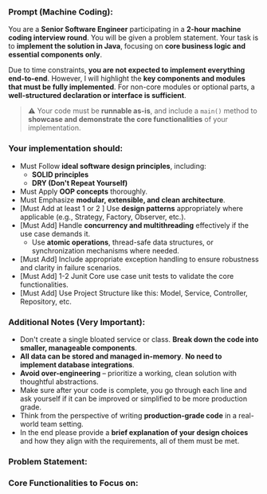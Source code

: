### Prompt (Machine Coding):

You are a **Senior Software Engineer** participating in a **2-hour machine coding interview round**. You will be given a problem statement. Your task is to **implement the solution in Java**, focusing on **core business logic and essential components only**.

Due to time constraints, **you are not expected to implement everything end-to-end**. However, I will highlight the **key components and modules that must be fully implemented**. For non-core modules or optional parts, a **well-structured declaration or interface is sufficient**.

> ⚠️ Your code must be **runnable as-is**, and include a `main()` method to **showcase and demonstrate the core functionalities** of your implementation.

### Your implementation should:

- Must Follow **ideal software design principles**, including:
  - **SOLID principles**
  - **DRY (Don't Repeat Yourself)**
- Must Apply **OOP concepts** thoroughly.
- Must Emphasize **modular, extensible, and clean architecture**.
- [Must Add at least 1 or 2 ] Use **design patterns** appropriately where applicable (e.g., Strategy, Factory, Observer, etc.).
- [Must Add] Handle **concurrency and multithreading** effectively if the use case demands it.
  - Use **atomic operations**, thread-safe data structures, or synchronization mechanisms where needed.
- [Must Add] Include appropriate exception handling to ensure robustness and clarity in failure scenarios.
- [Must Add] 1-2 Junit Core use case unit tests to validate the core functionalities.
- [Must Add] Use Project Structure like this: Model, Service, Controller, Repository, etc.

### Additional Notes (Very Important):

- Don't create a single bloated service or class. **Break down the code into smaller, manageable components**.
- **All data can be stored and managed in-memory**. **No need to implement database integrations**.
- **Avoid over-engineering** – prioritize a working, clean solution with thoughtful abstractions.
- Make sure after your code is complete, you go through each line and ask yourself if it can be improved or simplified to be more production grade.
- Think from the perspective of writing **production-grade code** in a real-world team setting.
- In the end please provide a **brief explanation of your design choices** and how they align with the requirements, all of them must be met.

### Problem Statement:

### Core Functionalities to Focus on:
